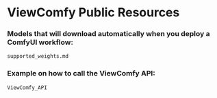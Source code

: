 # ViewComfy Public Resources

### Models that will download automatically when you deploy a ComfyUI workflow:
`supported_weights.md`

### Example on how to call the ViewComfy API:
`ViewComfy_API`

